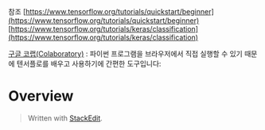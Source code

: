 
참조 
[https://www.tensorflow.org/tutorials/quickstart/beginner](https://www.tensorflow.org/tutorials/quickstart/beginner)
[https://www.tensorflow.org/tutorials/keras/classification](https://www.tensorflow.org/tutorials/keras/classification)

[구글 코랩(Colaboratory)](https://colab.research.google.com/notebooks/welcome.ipynb)
: 파이썬 프로그램을 브라우저에서 직접 실행할 수 있기 때문에 텐서플로를 배우고 사용하기에 간편한 도구입니다:

# Overview









> Written with [StackEdit](https://stackedit.io/).
<!--stackedit_data:
eyJoaXN0b3J5IjpbLTEzODQ3OTgzMjJdfQ==
-->
